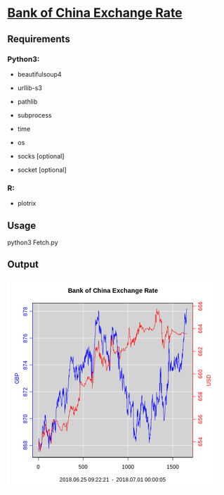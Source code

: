 # [Bank of China Exchange Rate](http://www.boc.cn/sourcedb/whpj/)


## Requirements
### Python3:
* beautifulsoup4
* urllib-s3
* pathlib

* subprocess
* time
* os

* socks [optional]
* socket [optional]

### R:
* plotrix


## Usage
python3 Fetch.py


## Output
![Figure of Exchange Rate](https://raw.githubusercontent.com/aca10jl/BOC-Currency/master/Figure/BOC.png "Bank of China Exchange Rate")
